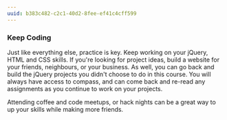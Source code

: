 ```yaml
---
uuid: b383c482-c2c1-40d2-8fee-ef41c4cff599
---
```


### Keep Coding

Just like everything else, practice is key. Keep working on your jQuery, HTML and CSS skills. If you're looking for project ideas, build a website for your friends, neighbours, or your business. As well, you can go back and build the jQuery projects you didn't choose to do in this course. You will always have access to compass, and can come back and re-read any assignments as you continue to work on your projects.

Attending coffee and code meetups, or hack nights can be a great way to up your skills while making more friends.
